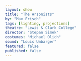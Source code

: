 ```yaml
---
layout: show
title: "The Arsonists"
by: "Max Frisch"
tags: [lighting, projections]
theatre: "Lewis & Clark College"
director: "Stepan Simek"
costumes: "Michael Olich"
sound: "Louis Umbarger"
featured: false
published: false
---
```

